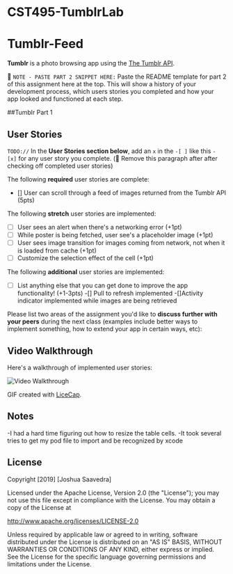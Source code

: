 # CST495-TumblrLab

# Tumblr-Feed

**Tumblr** is a photo browsing app using the [The Tumblr API](https://www.tumblr.com/docs/en/api/v2#posts).

📝 `NOTE - PASTE PART 2 SNIPPET HERE:` Paste the README template for part 2 of this assignment here at the top. This will show a history of your development process, which users stories you completed and how your app looked and functioned at each step.


##Tumblr Part 1

## User Stories
`TODO://` In the **User Stories section below**, add an `x` in the `-[ ]` like this `- [x]` for any user story you complete. (🚫 Remove this paragraph after after checking off completed user stories)

The following **required** user stories are complete:

- [] User can scroll through a feed of images returned from the Tumblr API (5pts)

The following **stretch** user stories are implemented:

- [ ] User sees an alert when there's a networking error (+1pt)
- [ ] While poster is being fetched, user see's a placeholder image (+1pt)
- [ ] User sees image transition for images coming from network, not when it is loaded from cache (+1pt)
- [ ] Customize the selection effect of the cell (+1pt)

The following **additional** user stories are implemented:

- [ ] List anything else that you can get done to improve the app functionality! (+1-3pts)
-[] Pull to refresh implemented
-[]Activity indicator implemented while images are being retrieved

Please list two areas of the assignment you'd like to **discuss further with your peers** during the next class (examples include better ways to implement something, how to extend your app in certain ways, etc):


## Video Walkthrough

Here's a walkthrough of implemented user stories:

<img src='X' title='Video Walkthrough' width='' alt='Video Walkthrough'/>

GIF created with [LiceCap](http://www.cockos.com/licecap/).

## Notes

-I had a hard time figuring out how to resize the table cells.
-It took several tries to get my pod file to import and be recognized by xcode


## License

Copyright [2019] [Joshua Saavedra]

Licensed under the Apache License, Version 2.0 (the "License");
you may not use this file except in compliance with the License.
You may obtain a copy of the License at

http://www.apache.org/licenses/LICENSE-2.0

Unless required by applicable law or agreed to in writing, software
distributed under the License is distributed on an "AS IS" BASIS,
WITHOUT WARRANTIES OR CONDITIONS OF ANY KIND, either express or implied.
See the License for the specific language governing permissions and
limitations under the License.

